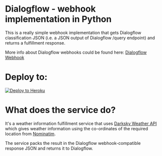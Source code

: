 # Dialogflow - webhook implementation in Python

This is a really simple webhook implementation that gets Dialogflow classification JSON (i.e. a JSON output of Dialogflow /query endpoint) and returns a fulfillment response.

More info about Dialogflow webhooks could be found here:
[Dialogflow Webhook](https://dialogflow.com/docs/fulfillment)

# Deploy to:
[![Deploy to Heroku](https://www.herokucdn.com/deploy/button.svg)](https://heroku.com/deploy)

# What does the service do?
It's a weather information fulfillment service that uses [Darksky Weather API](https://darksky.net) which gives weather information using the co-ordinates of the required location from [Nominatim](https://nominatim.openstreetmap.org/).

The service packs the result in the Dialogflow webhook-compatible response JSON and returns it to Dialogflow.
